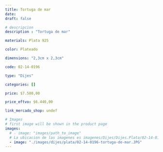 ```yaml
---
title: Tortuga de mar
date: 
draft: false

# descripcion
description : "Tortuga de mar"

materials: Plata 925

color: Plateado

dimensions: "2,3cm x 2,3cm"

code: 02-14-0196

type: "Dijes"

categories: []

price: $7.580,00

price_eftvo: $6.440,00

link_mercado_shop: undef

# Images
# first image will be shown in the product page
images:
  # - image: "images/path_to_image"
  # La ubicacion de las imagenes es imagenes/Dijes/Dijes.Plata/02-14-0196-tortuga-de-mar
  - image: "./images/dijes/plata/02-14-0196-tortuga-de-mar.JPG"
---
```

